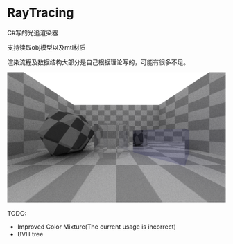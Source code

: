 # RayTracing
C#写的光追渲染器

支持读取obj模型以及mtl材质

渲染流程及数据结构大部分是自己根据理论写的，可能有很多不足。

![Image text](https://github.com/DearVa/RayTracing/blob/master/save.png)

TODO:  
+ Improved Color Mixture(The current usage is incorrect)  
+ BVH tree  
